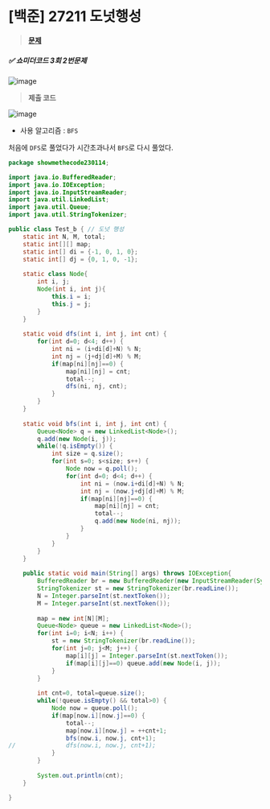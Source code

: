 # [백준] 27211 도넛행성
> **[문제](https://www.acmicpc.net/problem/27211)**
> 

##### ✅ 쇼미더코드 3회 2번문제

![image](https://user-images.githubusercontent.com/80896077/214826577-06e977b2-dc32-48d8-bc53-528651acadc2.png)

> **제출 코드**
> 
![image](https://user-images.githubusercontent.com/80896077/214826589-34e3d5f7-d896-418a-a431-f8c740935738.png)

- 사용 알고리즘 : `BFS`

처음에 `DFS`로 풀었다가 시간초과나서 `BFS`로 다시 풀었다.

```java
package showmethecode230114;

import java.io.BufferedReader;
import java.io.IOException;
import java.io.InputStreamReader;
import java.util.LinkedList;
import java.util.Queue;
import java.util.StringTokenizer;

public class Test_b { // 도넛 행성
	static int N, M, total;
	static int[][] map;
	static int[] di = {-1, 0, 1, 0};
	static int[] dj = {0, 1, 0, -1};
	
	static class Node{
		int i, j;
		Node(int i, int j){
			this.i = i;
			this.j = j;
		}
	}
	
	static void dfs(int i, int j, int cnt) {
		for(int d=0; d<4; d++) {
			int ni = (i+di[d]+N) % N;
			int nj = (j+dj[d]+M) % M;
			if(map[ni][nj]==0) {
				map[ni][nj] = cnt;
				total--;
				dfs(ni, nj, cnt);
			}
		}
	}
	
	static void bfs(int i, int j, int cnt) {
		Queue<Node> q = new LinkedList<Node>();
		q.add(new Node(i, j));
		while(!q.isEmpty()) {
			int size = q.size();
			for(int s=0; s<size; s++) {
				Node now = q.poll();
				for(int d=0; d<4; d++) {
					int ni = (now.i+di[d]+N) % N;
					int nj = (now.j+dj[d]+M) % M;
					if(map[ni][nj]==0) {
						map[ni][nj] = cnt;
						total--;
						q.add(new Node(ni, nj));
					}
				}
			}
		}
	}
	
	public static void main(String[] args) throws IOException{
		BufferedReader br = new BufferedReader(new InputStreamReader(System.in));
		StringTokenizer st = new StringTokenizer(br.readLine());
		N = Integer.parseInt(st.nextToken());
		M = Integer.parseInt(st.nextToken());
		
		map = new int[N][M];
		Queue<Node> queue = new LinkedList<Node>();
		for(int i=0; i<N; i++) {
			st = new StringTokenizer(br.readLine());
			for(int j=0; j<M; j++) {
				map[i][j] = Integer.parseInt(st.nextToken());
				if(map[i][j]==0) queue.add(new Node(i, j));
			}
		}
		
		int cnt=0, total=queue.size();
		while(!queue.isEmpty() && total>0) {
			Node now = queue.poll();
			if(map[now.i][now.j]==0) {
				total--;
				map[now.i][now.j] = ++cnt+1;
				bfs(now.i, now.j, cnt+1);
//				dfs(now.i, now.j, cnt+1);
			}
		}
		
		System.out.println(cnt);
	}

}
```
